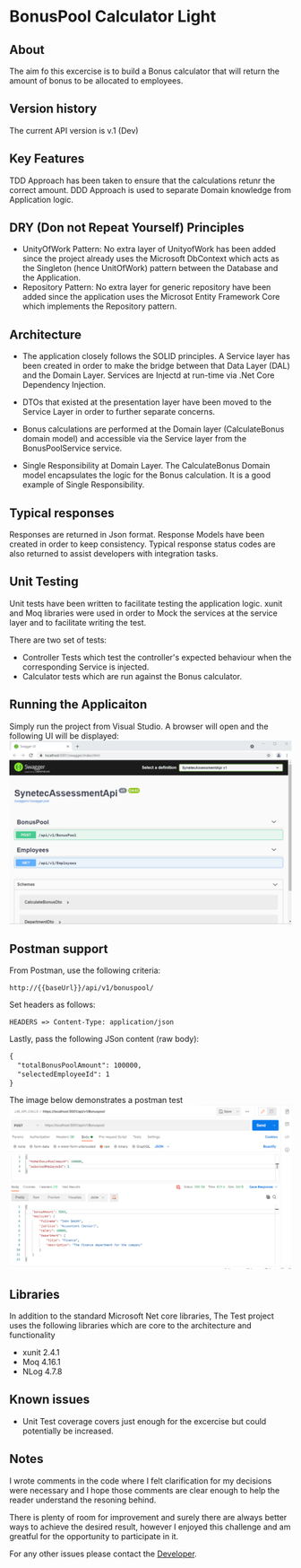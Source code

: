 # BonusPool Calculator Light

## About
The aim fo this excercise is to build a Bonus calculator that will return the amount of bonus to be allocated to employees.


## Version history
The current API version is v.1 (Dev)
## Key Features

TDD Approach has been taken to ensure that the calculations retunr the correct amount.
DDD Approach is used to separate Domain knowledge from Application logic.

## DRY (Don not Repeat Yourself) Principles

* UnityOfWork Pattern: No extra layer of UnityofWork has been added since the project already uses the Microsoft DbContext which acts as the Singleton (hence UnitOfWork) pattern between the Database and the Application.
* Repository Pattern: No extra layer for generic repository have been added since the application uses the Microsot Entity Framework Core which implements the Repository pattern.

## Architecture

* The application closely follows the SOLID principles. A Service layer has been created in order to make the bridge between that Data Layer (DAL) and the Domain Layer.
Services are Injectd at run-time via .Net Core Dependency Injection.

* DTOs that existed at the presentation layer have been moved to the Service Layer in order to further separate concerns.

* Bonus calculations are performed at the Domain layer (CalculateBonus domain model) and accessible via the Service layer from the BonusPoolService service.

* Single Responsibility at Domain Layer. The CalculateBonus Domain model encapsulates the logic for the Bonus calculation. It is a good example of Single Responsibility.
## Typical responses

Responses are returned in Json format. Response Models have been created in order to keep consistency. Typical response status codes are also returned to assist developers with integration tasks.

## Unit Testing

Unit tests have been written to facilitate testing the application logic. 
xunit and Moq libraries were used in order to Mock the services at the service layer and to facilitate writing the test.

There are two set of tests:

* Controller Tests which test the controller's expected behaviour when the corresponding Service is injected.
* Calculator tests which are run against the Bonus calculator.

## Running the Applicaiton
Simply run the project from Visual Studio. A browser will open and the following UI will be displayed:
![Home page of Swagger API](Readme/apiswagger.png)


## Postman support
From Postman, use the following criteria:
```
http://{{baseUrl}}/api/v1/bonuspool/
```
Set headers as follows:
```
HEADERS => Content-Type: application/json
```
Lastly, pass the following JSon content (raw body):
```
{
  "totalBonusPoolAmount": 100000,
  "selectedEmployeeId": 1
}
```
The image below demonstrates a postman test
![Postman test](Readme/apipostman.png)


## Libraries

In addition to the standard Microsoft Net core libraries, The Test project uses the following libraries which are core to the architecture and functionality

* xunit 2.4.1
* Moq 4.16.1
* NLog 4.7.8

## Known issues

* Unit Test coverage covers just enough for the excercise but could potentially be increased.

## Notes
I wrote comments in the code where I felt clarification for my decisions were necessary and I hope those comments are clear enough to help the reader understand the resoning behind.

There is plenty of room for improvement and surely there are always better ways to achieve the desired result, however I enjoyed this challenge and am greatful for the opportunity to participate in it.

For any other issues please contact the [Developer](jhon.barreiro@gmail.com).
